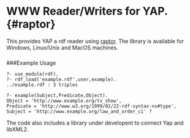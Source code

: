 WWW Reader/Writers for YAP.       {#raptor}
=========================

This provides YAP a rdf reader using
[raptor](http://librdf.org/raptor/). The library is available for
Windows, Linux/Unix and MacOS machines.

###
###Example Usage

~~~~{.prolog}
?- use_module(rdf).
?- rdf_load('example.rdf',user,example).
../example.rdf : 3 triples

?- example(Subject,Predicate,Object).
Object = 'http://www.example.org/tv_show',
Predicate = 'http://www.w3.org/1999/02/22-rdf-syntax-ns#type',
Subject = 'http://www.example.org/law_and_order_ci' ?

~~~~

The code also includes a library under developent to connect Yap and libXML2.
